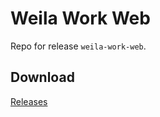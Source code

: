# Weila Work Web


Repo for release `weila-work-web`.

## Download

[Releases](https://github.com/kvoon9/weila-work-releases/releases)
